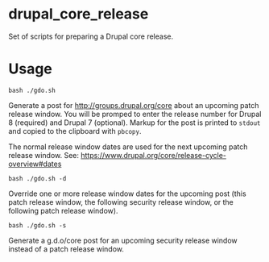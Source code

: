 # drupal_core_release
Set of scripts for preparing a Drupal core release.

Usage
=====

`bash ./gdo.sh`

Generate a post for http://groups.drupal.org/core about an upcoming patch release window. You will be promped to enter the release number for Drupal 8 (required) and Drupal 7 (optional). Markup for the post is printed to `stdout` and copied to the clipboard with `pbcopy`.

The normal release window dates are used for the next upcoming patch release window. See: https://www.drupal.org/core/release-cycle-overview#dates

`bash ./gdo.sh -d`

Override one or more release window dates for the upcoming post (this patch release window, the following security release window, or the following patch release window).

`bash ./gdo.sh -s`

Generate a g.d.o/core post for an upcoming security release window instead of a patch release window.
